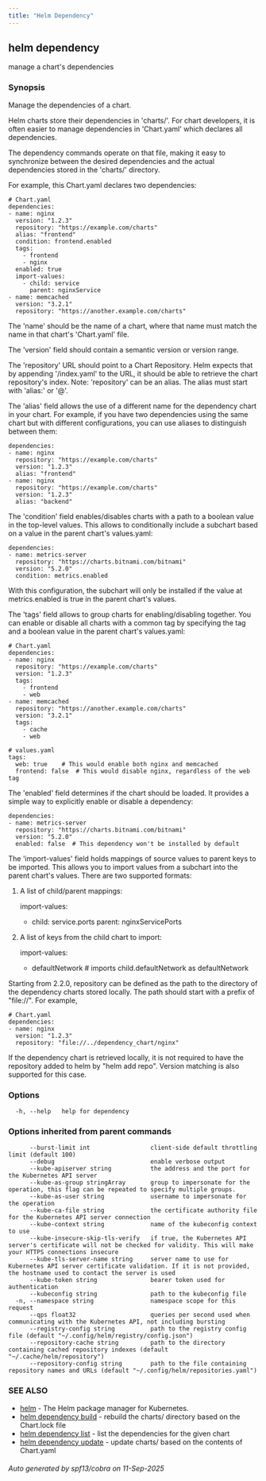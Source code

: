 ```yaml
---
title: "Helm Dependency"
---
```


## helm dependency

manage a chart's dependencies

### Synopsis


Manage the dependencies of a chart.

Helm charts store their dependencies in 'charts/'. For chart developers, it is
often easier to manage dependencies in 'Chart.yaml' which declares all
dependencies.

The dependency commands operate on that file, making it easy to synchronize
between the desired dependencies and the actual dependencies stored in the
'charts/' directory.

For example, this Chart.yaml declares two dependencies:

    # Chart.yaml
    dependencies:
    - name: nginx
      version: "1.2.3"
      repository: "https://example.com/charts"
      alias: "frontend"
      condition: frontend.enabled
      tags:
        - frontend
        - nginx
      enabled: true
      import-values:
        - child: service
          parent: nginxService
    - name: memcached
      version: "3.2.1"
      repository: "https://another.example.com/charts"


The 'name' should be the name of a chart, where that name must match the name
in that chart's 'Chart.yaml' file.

The 'version' field should contain a semantic version or version range.

The 'repository' URL should point to a Chart Repository. Helm expects that by
appending '/index.yaml' to the URL, it should be able to retrieve the chart
repository's index. Note: 'repository' can be an alias. The alias must start
with 'alias:' or '@'.

The 'alias' field allows the use of a different name for the dependency chart in your chart.
For example, if you have two dependencies using the same chart but with different configurations,
you can use aliases to distinguish between them:

    dependencies:
    - name: nginx
      repository: "https://example.com/charts"
      version: "1.2.3"
      alias: "frontend"
    - name: nginx
      repository: "https://example.com/charts"
      version: "1.2.3"
      alias: "backend"

The 'condition' field enables/disables charts with a path to a boolean value in the top-level values.
This allows to conditionally include a subchart based on a value in the parent chart's values.yaml:

    dependencies:
    - name: metrics-server
      repository: "https://charts.bitnami.com/bitnami"
      version: "5.2.0"
      condition: metrics.enabled

With this configuration, the subchart will only be installed if the value at metrics.enabled is true
in the parent chart's values.

The 'tags' field allows to group charts for enabling/disabling together.
You can enable or disable all charts with a common tag by specifying the tag and a boolean value
in the parent chart's values.yaml:

    # Chart.yaml
    dependencies:
    - name: nginx
      repository: "https://example.com/charts"
      version: "1.2.3"
      tags:
        - frontend
        - web
    - name: memcached
      repository: "https://another.example.com/charts"
      version: "3.2.1"
      tags:
        - cache
        - web

    # values.yaml
    tags:
      web: true    # This would enable both nginx and memcached
      frontend: false  # This would disable nginx, regardless of the web tag

The 'enabled' field determines if the chart should be loaded.
It provides a simple way to explicitly enable or disable a dependency:

    dependencies:
    - name: metrics-server
      repository: "https://charts.bitnami.com/bitnami"
      version: "5.2.0"
      enabled: false  # This dependency won't be installed by default

The 'import-values' field holds mappings of source values to parent keys to be imported.
This allows you to import values from a subchart into the parent chart's values. There are two
supported formats:

1. A list of child/parent mappings:

    import-values:
      - child: service.ports
        parent: nginxServicePorts

2. A list of keys from the child chart to import:

    import-values:
      - defaultNetwork  # imports child.defaultNetwork as defaultNetwork

Starting from 2.2.0, repository can be defined as the path to the directory of
the dependency charts stored locally. The path should start with a prefix of
"file://". For example,

    # Chart.yaml
    dependencies:
    - name: nginx
      version: "1.2.3"
      repository: "file://../dependency_chart/nginx"

If the dependency chart is retrieved locally, it is not required to have the
repository added to helm by "helm add repo". Version matching is also supported
for this case.


### Options

```
  -h, --help   help for dependency
```

### Options inherited from parent commands

```
      --burst-limit int                 client-side default throttling limit (default 100)
      --debug                           enable verbose output
      --kube-apiserver string           the address and the port for the Kubernetes API server
      --kube-as-group stringArray       group to impersonate for the operation, this flag can be repeated to specify multiple groups.
      --kube-as-user string             username to impersonate for the operation
      --kube-ca-file string             the certificate authority file for the Kubernetes API server connection
      --kube-context string             name of the kubeconfig context to use
      --kube-insecure-skip-tls-verify   if true, the Kubernetes API server's certificate will not be checked for validity. This will make your HTTPS connections insecure
      --kube-tls-server-name string     server name to use for Kubernetes API server certificate validation. If it is not provided, the hostname used to contact the server is used
      --kube-token string               bearer token used for authentication
      --kubeconfig string               path to the kubeconfig file
  -n, --namespace string                namespace scope for this request
      --qps float32                     queries per second used when communicating with the Kubernetes API, not including bursting
      --registry-config string          path to the registry config file (default "~/.config/helm/registry/config.json")
      --repository-cache string         path to the directory containing cached repository indexes (default "~/.cache/helm/repository")
      --repository-config string        path to the file containing repository names and URLs (default "~/.config/helm/repositories.yaml")
```

### SEE ALSO

* [helm](helm.md)	 - The Helm package manager for Kubernetes.
* [helm dependency build](helm_dependency_build.md)	 - rebuild the charts/ directory based on the Chart.lock file
* [helm dependency list](helm_dependency_list.md)	 - list the dependencies for the given chart
* [helm dependency update](helm_dependency_update.md)	 - update charts/ based on the contents of Chart.yaml

###### Auto generated by spf13/cobra on 11-Sep-2025
